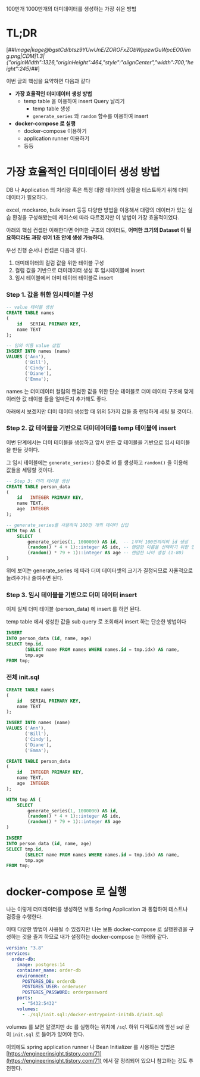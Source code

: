 100만개 1000만개의 더미데이터를 생성하는 가장 쉬운 방법

# TL;DR

[##_Image|kage@bgstCd/btsz9YUwUnE/ZOROFxZObWppzwGuWpcEO0/img.png|CDM|1.3|{"originWidth":1326,"originHeight":464,"style":"alignCenter","width":700,"height":245}_##]

이번 글의 핵심을 요약하면 다음과 같다

- **가장 효율적인 더미데이터 생성 방법**
  - temp table 을 이용하여 insert Query 날리기
    - temp table 생성
    - `generate_series` 와 `random` 함수를 이용하여 insert
- **docker-compose 로 실행**
  - docker-compose 이용하기
  - application runner 이용하기
  - 등등

# 가장 효율적인 더미데이터 생성 방법

DB 나 Application 의 처리량 혹은 특정 대량 데이터의 상황을 테스트하기 위해 더미 데이터가 필요하다.

excel, mockaroo, bulk insert 등등 다양한 방법을 이용해서 대량의 데이터가 있는 실습 환경을 구성해봤는데 케이스에 따라 다르겠지만 이 방법이 가장 효율적이었다.

아래의 핵심 컨셉만 이해한다면 어떠한 구조의 데이터도, **어떠한 크기의 Dataset 이 필요하더라도 과장 섞어 1초 안에 생성 가능하다.**

우선 진행 순서나 컨셉은 다음과 같다.

1. 더미데이터의 컬럼 값을 위한 테이블 구성
2. 컬럼 값을 기반으로 더미데이터 생성 후 임시테이블에 insert
3. 임시 테이블에서 더미 데이터 테이블로 insert

### Step 1. 값을 위한 임시테이블 구성

```sql
-- value 테이블 생성
CREATE TABLE names
(
    id   SERIAL PRIMARY KEY,
    name TEXT
);

-- 임의 이름 value 삽입
INSERT INTO names (name)
VALUES ('Ann'),
       ('Bill'),
       ('Cindy'),
       ('Diane'),
       ('Emma');
```

names 는 더미데이터 컬럼의 랜덤한 값을 위한 단순 테이블로 더미 데이터 구조에 맞게 이러한 값 테이블 들을 얼마든지 추가해도 좋다.

아래에서 보겠지만 더미 데이터 생성할 때 위의 5가지 값들 중 랜덤하게 세팅 될 것이다.

### Step 2. 값 테이블을 기반으로 더미데이터를 temp 테이블에 insert

이번 단계에서는 더미 테이블을 생성하고 앞서 만든 값 테이블을 기반으로 임시 테이블을 만들 것이다.

그 임시 테이블에는 `generate_series()` 함수로 id 를 생성하고 `random()` 을 이용해 값들을 세팅할 것이다.

```sql
-- Step 3: 더미 테이블 생성
CREATE TABLE person_data
(
    id   INTEGER PRIMARY KEY,
    name TEXT,
    age  INTEGER
);

-- generate_series를 사용하여 100만 개의 데이터 삽입
WITH tmp AS (
    SELECT
        generate_series(1, 1000000) AS id,  -- 1부터 100만까지의 id 생성
        (random() * 4 + 1)::integer AS idx, -- 랜덤한 이름을 선택하기 위한 인덱스 (1-5)
        (random() * 79 + 1)::integer AS age -- 랜덤한 나이 생성 (1-80)
)
```

위에 보이는 generate_series 에 따라 더미 데이터셋의 크기가 결정되므로 자율적으로 늘려주거나 줄여주면 된다.

### Step 3. 임시 테이블을 기반으로 더미 데이터 insert

이제 실제 더미 테이블 (person_data) 에 insert 를 하면 된다.

temp table 에서 생성한 값을 sub query 로 조회해서 insert 하는 단순한 방법이다

```sql
INSERT
INTO person_data (id, name, age)
SELECT tmp.id,
       (SELECT name FROM names WHERE names.id = tmp.idx) AS name,
       tmp.age
FROM tmp;
```

### 전체 init.sql

```sql
CREATE TABLE names
(
    id   SERIAL PRIMARY KEY,
    name TEXT
);

INSERT INTO names (name)
VALUES ('Ann'),
       ('Bill'),
       ('Cindy'),
       ('Diane'),
       ('Emma');

CREATE TABLE person_data
(
    id   INTEGER PRIMARY KEY,
    name TEXT,
    age  INTEGER
);

WITH tmp AS (
    SELECT
        generate_series(1, 1000000) AS id,
        (random() * 4 + 1)::integer AS idx,
        (random() * 79 + 1)::integer AS age
)

INSERT
INTO person_data (id, name, age)
SELECT tmp.id,
       (SELECT name FROM names WHERE names.id = tmp.idx) AS name,
       tmp.age
FROM tmp;
```

# docker-compose 로 실행

나는 이렇게 더미데이터를 생성하면 보통 Spring Application 과 통합하여 테스트나 검증을 수행한다.

이때 다양한 방법이 사용될 수 있겠지만 나는 보통 docker-compose 로 실행환경을 구성하는 것을 즐겨 하므로 내가 설정하는 docker-compose 는 아래와 같다.

```yml
version: "3.8"
services:
  order-db:
    image: postgres:14
    container_name: order-db
    environment:
      POSTGRES_DB: orderdb
      POSTGRES_USER: orderuser
      POSTGRES_PASSWORD: orderpassword
    ports:
      - "5432:5432"
    volumes:
      - ./sql/init.sql:/docker-entrypoint-initdb.d/init.sql
```

volumes 를 보면 알겠지만 dc 를 실행하는 위치에 `/sql` 하위 디렉토리에 앞선 sql 문이 `init.sql` 로 들어가 있어야 한다.

이외에도 spring application runner 나 Bean Initializer 를 사용하는 방법은 [https://engineerinsight.tistory.com/71](https://engineerinsight.tistory.com/71) 에서 잘 정리되어 있으니 참고하는 것도 추천한다.
